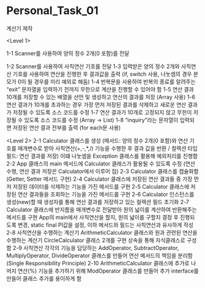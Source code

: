 # Personal_Task_01
계산기 제작

<Level 1>

1-1 Scanner를 사용하여 양의 정수 2개(0 포함)를 전달

1-2 Scanner를 사용하여 사칙연산 기호를 전달
1-3 입력받은 양의 정수 2개와 사칙연산 기호를 사용하여 연산을 진행한 후 결과값을 출력 (if, switch 사용, 나눗셈의 경우 분모가 0이 될 경우를 미리 예외로 해둠)
1-4 반복문을 사용하여 반복의 종료를 알려주는 “exit” 문자열을 입력하기 전까지 무한으로 계산을 진행할 수 있어야 함
1-5 연산 결과 10개를 저장할 수 있는 배열을 선언 및 생성하고 연산의 결과를 저장 (Array 사용)
1-6 연산 결과가 10개를 초과하는 경우 가장 먼저 저장된 결과를 삭제하고 새로운 연산 결과가 저장될 수 있도록 소스 코드를 수정
1-7 연산 결과가 10개로 고정되지 않고 무한이 저장될 수 있도록 소스 코드를 수정 (Array -> List)
1-8 “inquiry”라는 문자열이 입력되면 저장된 연산 결과 전부를 출력 (for each문 사용)

<Level 2>
2-1 Calculator 클래스를 생성 (메서드: 양의 정수 2개(0 포함)와 연산 기호를 매개변수로 받아 사칙연산(+,-,*,/) 기능을 수행한 후 결과 값을 반환 / 컬렉션 타입 필드: 연산 결과를 저장)
    이떄 나눗셈을 Exception 클래스를 활용해 예외처리를 진행함
2-2 App 클래스의 main 메서드에 Calculator 클래스가 활용될 수 있도록 수정 (연산 수행, 연산 결과 저장은 Calculator에서 이루어 짐)
2-3 Calculator 클래스를 캡슐화함 (Getter, Setter 메서드 구현)
2-4 Calculator 클래스에 저장된 연산 결과들 중  가장 먼저 저장된 데이터를 삭제하는 기능을 가진 메서드를 구현
2-5 Calculator 클래스에 저장된 연산 결과들을 조회하는 기능을 가진 메서드를 구현
2-6 Calculator 인스턴스를 생성(new)할 때 생성자를 통해 연산 결과를 저장하고 있는 컬렉션 필드 초기화
2-7 Calculator 클래스에 반지름을 매개변수로 전달받아 원의 넓이를 계산하여 반환해주는 메서드를 구현
    App의 main에서 사칙연산을 할지, 원의 넓이를 구할지 결정 후 진행되도록 변경, static final PI값을 설정, 이하 메서드와 필드는 사칙연산과 유사하게 작성
2-8 사칙연산을 수행하는 계산기 ArithmeticCalculator 클래스와 원과 관련된 연산을 수행하는 계산기 CircleCalculator 클래스 2개를 구현
    상속을 통해 자식클래스로 구성함
2-9 사칙연산 각각의 기능을 담당하는 AddOperator, SubtractOperator, MultiplyOperator, DivideOperator 클래스를 만들어 연산 메서드의 책임을 분리함 (Single Responsibility Principle)
2-10 ArithmeticCalculator 클래스에 추가로 나머지 연산(%) 기능을 추가하기 위해 ModOperator 클래스를 만들어 추가
    interface를 만들어 클래스 추가를 용이하게 함
